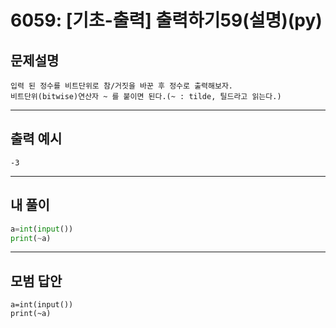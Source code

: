 # 6059: [기초-출력] 출력하기59(설명)(py)
## 문제설명
```
입력 된 정수를 비트단위로 참/거짓을 바꾼 후 정수로 출력해보자.
비트단위(bitwise)연산자 ~ 를 붙이면 된다.(~ : tilde, 틸드라고 읽는다.)
```
***
## 출력 예시
~~~
-3
~~~
***
## 내 풀이
```python
a=int(input())
print(~a)
````
***
## 모범 답안
~~~pyhton
a=int(input())
print(~a)

~~~